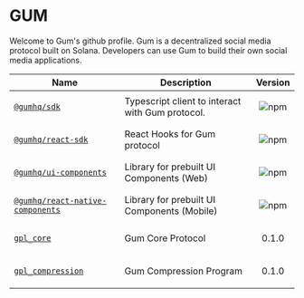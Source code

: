 # GUM

Welcome to Gum's github profile. Gum is a decentralized social media protocol built on Solana. Developers can use Gum to build their own social media applications.




| Name                                                                              | Description                                      | Version                                                                                                   |
| --------------------------------------------------------------------------------- | ------------------------------------------------ | --------------------------------------------------------------------------------------------------------- |
| [`@gumhq/sdk`](https://github.com/gumhq/sdk/tree/master/packages/gpl-core)        | Typescript client to interact with Gum protocol. | <p align="center"><img alt="npm" src="https://img.shields.io/npm/v/@gumhq/sdk?color=%23d45bff"></p>       |
| [`@gumhq/react-sdk`](https://github.com/gumhq/sdk/tree/master/packages/react-sdk) | React Hooks for Gum protocol                     | <p align="center"><img alt="npm" src="https://img.shields.io/npm/v/@gumhq/react-sdk?color=%23d45bff"></p> |
| [`@gumhq/ui-components`](https://github.com/gumhq/ui-components) | Library for prebuilt UI Components (Web)                     | <p align="center"><img alt="npm" src="https://img.shields.io/npm/v/@gumhq/ui-components?color=%23d45bff"></p> |
| [`@gumhq/react-native-components`](https://github.com/gumhq/react-native-components) | Library for prebuilt UI Components (Mobile)                     | <p align="center"><img alt="npm" src="https://img.shields.io/npm/v/@gumhq/react-native-components?color=%23d45bff"></p> |
 [`gpl_core`](https://github.com/gumhq/gpl/tree/master/programs/gpl_core) | Gum Core Protocol                     | <p align="center"> 0.1.0 </p> |
 [`gpl_compression`](https://github.com/gumhq/gpl/tree/master/programs/gpl_compression) | Gum Compression Program                    | <p align="center"> 0.1.0 </p> |
